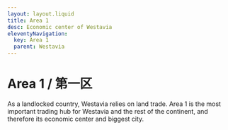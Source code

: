 ```yaml
---
layout: layout.liquid
title: Area 1
desc: Economic center of Westavia
eleventyNavigation:
  key: Area 1
  parent: Westavia
---
```


# Area 1 / 第一区

As a landlocked country, Westavia relies on land trade. Area 1 is the most important trading hub for Westavia and the rest of the continent, and therefore its economic center and biggest city.
